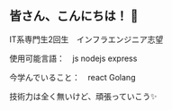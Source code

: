 ## 皆さん、こんにちは！ 👋

IT系専門生2回生　インフラエンジニア志望

使用可能言語：　js nodejs express 

今学んでいること：　react Golang

技術力は全く無いけど、頑張っていこう✨️

<!--
**86shin/86shin** is a ✨ _special_ ✨ repository because its `README.md` (this file) appears on your GitHub profile.

Here are some ideas to get you started:

- 🔭 I’m currently working on ...
- 🌱 I’m currently learning ...
- 👯 I’m looking to collaborate on ...
- 🤔 I’m looking for help with ...
- 💬 Ask me about ...
- 📫 How to reach me: ...
- 😄 Pronouns: ...
- ⚡ Fun fact: ...
-->
